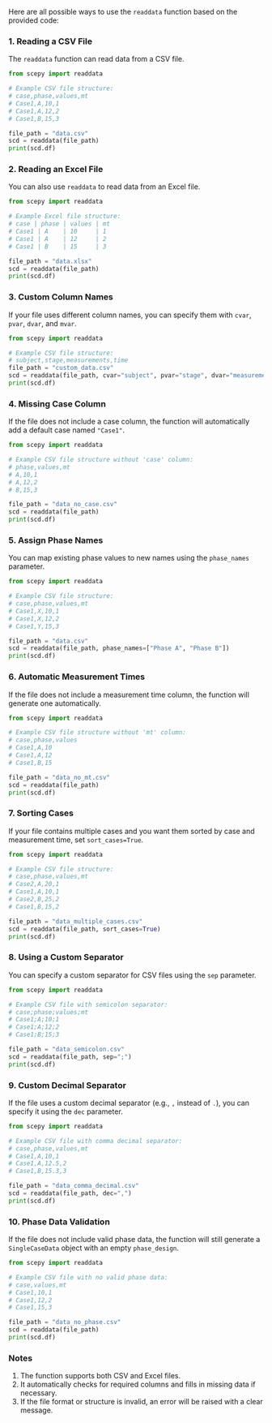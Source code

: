 Here are all possible ways to use the `readdata` function based on the provided code:

### **1. Reading a CSV File**
The `readdata` function can read data from a CSV file.

```python
from scepy import readdata

# Example CSV file structure:
# case,phase,values,mt
# Case1,A,10,1
# Case1,A,12,2
# Case1,B,15,3

file_path = "data.csv"
scd = readdata(file_path)
print(scd.df)
```

### **2. Reading an Excel File**
You can also use `readdata` to read data from an Excel file.

```python
from scepy import readdata

# Example Excel file structure:
# case | phase | values | mt
# Case1 | A    | 10     | 1
# Case1 | A    | 12     | 2
# Case1 | B    | 15     | 3

file_path = "data.xlsx"
scd = readdata(file_path)
print(scd.df)
```

### **3. Custom Column Names**
If your file uses different column names, you can specify them with `cvar`, `pvar`, `dvar`, and `mvar`.

```python
from scepy import readdata

# Example CSV file structure:
# subject,stage,measurements,time
file_path = "custom_data.csv"
scd = readdata(file_path, cvar="subject", pvar="stage", dvar="measurements", mvar="time")
print(scd.df)
```

### **4. Missing Case Column**
If the file does not include a case column, the function will automatically add a default case named `"Case1"`.

```python
from scepy import readdata

# Example CSV file structure without 'case' column:
# phase,values,mt
# A,10,1
# A,12,2
# B,15,3

file_path = "data_no_case.csv"
scd = readdata(file_path)
print(scd.df)
```

### **5. Assign Phase Names**
You can map existing phase values to new names using the `phase_names` parameter.

```python
from scepy import readdata

# Example CSV file structure:
# case,phase,values,mt
# Case1,X,10,1
# Case1,X,12,2
# Case1,Y,15,3

file_path = "data.csv"
scd = readdata(file_path, phase_names=["Phase A", "Phase B"])
print(scd.df)
```

### **6. Automatic Measurement Times**
If the file does not include a measurement time column, the function will generate one automatically.

```python
from scepy import readdata

# Example CSV file structure without 'mt' column:
# case,phase,values
# Case1,A,10
# Case1,A,12
# Case1,B,15

file_path = "data_no_mt.csv"
scd = readdata(file_path)
print(scd.df)
```

### **7. Sorting Cases**
If your file contains multiple cases and you want them sorted by case and measurement time, set `sort_cases=True`.

```python
from scepy import readdata

# Example CSV file structure:
# case,phase,values,mt
# Case2,A,20,1
# Case1,A,10,1
# Case2,B,25,2
# Case1,B,15,2

file_path = "data_multiple_cases.csv"
scd = readdata(file_path, sort_cases=True)
print(scd.df)
```

### **8. Using a Custom Separator**
You can specify a custom separator for CSV files using the `sep` parameter.

```python
from scepy import readdata

# Example CSV file with semicolon separator:
# case;phase;values;mt
# Case1;A;10;1
# Case1;A;12;2
# Case1;B;15;3

file_path = "data_semicolon.csv"
scd = readdata(file_path, sep=";")
print(scd.df)
```

### **9. Custom Decimal Separator**
If the file uses a custom decimal separator (e.g., `,` instead of `.`), you can specify it using the `dec` parameter.

```python
from scepy import readdata

# Example CSV file with comma decimal separator:
# case,phase,values,mt
# Case1,A,10,1
# Case1,A,12.5,2
# Case1,B,15.3,3

file_path = "data_comma_decimal.csv"
scd = readdata(file_path, dec=",")
print(scd.df)
```

### **10. Phase Data Validation**
If the file does not include valid phase data, the function will still generate a `SingleCaseData` object with an empty `phase_design`.

```python
from scepy import readdata

# Example CSV file with no valid phase data:
# case,values,mt
# Case1,10,1
# Case1,12,2
# Case1,15,3

file_path = "data_no_phase.csv"
scd = readdata(file_path)
print(scd.df)
```

### Notes
1. The function supports both CSV and Excel files.
2. It automatically checks for required columns and fills in missing data if necessary.
3. If the file format or structure is invalid, an error will be raised with a clear message.